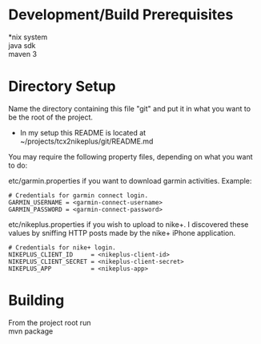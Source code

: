 Development/Build Prerequisites
===============================
*nix system  
java sdk  
maven 3


Directory Setup
===============
Name the directory containing this file "git" and put it in what you want to be the root of the project.  
 - In my setup this README is located at ~/projects/tcx2nikeplus/git/README.md

You may require the following property files, depending on what you want to do:

etc/garmin.properties
if you want to download garmin activities.  Example:

    # Credentials for garmin connect login.
    GARMIN_USERNAME = <garmin-connect-username>
    GARMIN_PASSWORD = <garmin-connect-password>

etc/nikeplus.properties
if you wish to upload to nike+.  I discovered these values by sniffing HTTP posts made by the nike+ iPhone application.

    # Credentials for nike+ login.
    NIKEPLUS_CLIENT_ID     = <nikeplus-client-id>
    NIKEPLUS_CLIENT_SECRET = <nikeplus-client-secret>
    NIKEPLUS_APP           = <nikeplus-app>


Building
========
From the project root run  
mvn package
